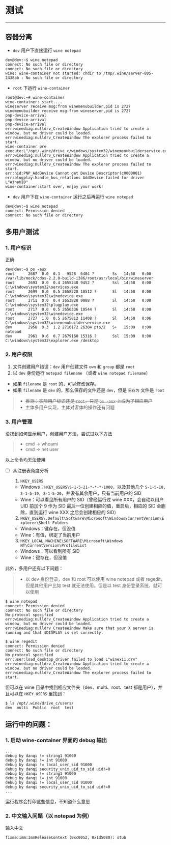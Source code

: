 # 测试

---

## 容器分离

- `dev` 用户下直接运行 `wine notepad`

```
dev@dev:~$ wine notepad
connect: No such file or directory
connect: No such file or directory
wine: wine-container not started: chdir to /tmp/.wine/server-805-2438ab : No such file or directory
```

- `root` 下运行 `wine-container`

```
root@dev:~# wine-container 
wine-container: start....
wineserver receive msg:from winemenubuilder,pid is 2727
winemenubuilder receive msg:from wineserver,pid is 2727
pnp-device-arrival
pnp-device-arrival
pnp-device-arrival
err:winediag:nulldrv_CreateWindow Application tried to create a window, but no driver could be loaded.
err:winediag:nulldrv_CreateWindow The explorer process failed to start.
wine-container pre execute:L"/opt/.wine/drive_c/windows/system32/winemenubuilderservice.exe"
err:winediag:nulldrv_CreateWindow Application tried to create a window, but no driver could be loaded.
err:winediag:nulldrv_CreateWindow The explorer process failed to start.
err:hid:PNP_AddDevice Cannot get Device Descriptor(c0000001)
err:plugplay:handle_bus_relations AddDevice failed for driver L"WineHID"
wine-container:start over, enjoy your work!
```

- `dev` 用户下在 `wine-container` 运行之后再运行 `wine notepad`

```
dev@dev:~$ wine notepad
connect: Permission denied
connect: No such file or directory
```

## 多用户测试

### 1. 用户标识

正确

```
dev@dev:~$ ps -aux
root      2687  0.0  0.3   9528  6484 ?        Ss   14:58   0:00 /var/lib/mock/cdos-2.2.0-build-i386/root/usr/local/bin/wineserver
root      2693  0.0  0.4 2655248 9452 ?        Ssl  14:58   0:00 C:\windows\system32\services.exe
root      2699  0.0  0.5 2658228 10512 ?       Sl   14:58   0:00 C:\windows\system32\winedevice.exe
root      2711  0.0  0.4 2653828 9088 ?        Sl   14:58   0:00 C:\windows\system32\plugplay.exe
root      2717  0.0  0.5 2656336 10544 ?       Sl   14:58   0:00 C:\windows\system32\winedevice.exe
root      2727  1.0  0.5 2675812 11408 ?       Sl   14:58   0:06 C:\windows\system32\winemenubuilderservice.exe
dev       2958  0.3  1.2 2710172 26304 pts/2   S+   15:09   0:00 notepad
dev       2961  0.6  0.7 2679160 15316 ?       Ssl  15:09   0:00 C:\windows\system32\explorer.exe /desktop

```

### 2. 用户权限

1. 文件创建用户错误：`dev` 用户创建文件 `own` 和 `group` 都是 `root`
2. 以 `dev` 身份运行 `notepad filename` （或者 `wine notepad filename`）
  - 如果 `filename` 是 `root` 的，可以修改保存。
  - 如果 `filename` 是 `dev` 的，那么保存的文件还是 `dev`，但是 `另存为` 文件是 `root`

> * ~~推测：实际用户标识还是 `root`，只是 `ps -aux` 上成为了相应用户~~
> * 主体多用户实现，主体对客体的操作还有问题

### 3. 用户管理

没找到如何显示用户，创建用户方法，尝试过以下方法

> * cmd -> whoami
> * cmd -> net user

以上命令均无法使用

- [ ] 从注册表角度分析

  1. `HKEY_USERS`
    - Windows：`HKEY_USERS\S-1-5-21-*-*-*-1000`，以及其他几个 `S-1-5-18, S-1-5-19, S-1-5-20`，并没有其余用户，只有当前用户的 SID
    - Wine：可以看见所有用户的 SID（曾经运行过 wine XXX，会自动以用户 UID 前加个 9 作为 SID 最后一位创建相应的值，重启后，相应的 SID 会删除，直到运行 wine XXX 之后会创建相应的 SID）

  2. `HKEY_USERS\.Default\Software\Microsoft\Windows\CurrentVersion\Explorer\Shell Folders`
    - Windows：键存在，但没值
    - Wine：有值，绑定了当前用户

  3. `HKEY_LOCAL_MACHINE\SOFTWARE\Microsoft\Windows NT\CurrentVersion\ProfileList`
    - Windows：可以看到所有 SID
    - Wine：键存在，但没值

此外，多用户还有以下问题：

> * 以 dev 身份登录，dev 和 root 可以使用 wine notepad 或者 regedit，但是其他用户比如 test 就无法使用。但是以 test 身份登录系统，就可以使用

```
$ wine notepad
connect: Permission denied
connect: No such file or directory
No protocol specified
err:winediag:nulldrv_CreateWindow Application tried to create a window, but no driver could be loaded.
err:winediag:nulldrv_CreateWindow Make sure that your X server is running and that $DISPLAY is set correctly.

$ wine regedit
connect: Permission denied
connect: No such file or directory
No protocol specified
err:user:load_desktop_driver failed to load L"winex11.drv"
err:winediag:nulldrv_CreateWindow Application tried to create a window, but no driver could be loaded.
err:winediag:nulldrv_CreateWindow The explorer process failed to start.
```

但可以在 wine 目录中找到相应文件夹（dev、multi、root、test 都是用户），并且可以在 `HKEY_USERS` 里找到：

```
$ ls /opt/.wine/drive_c/users/
dev  multi  Public  root  test
```

## 运行中的问题：

### 1. 启动 wine-container 界面的 debug 输出

```
...
debug by danqi != string1 91000
debug by danqi != int 91000
debug by danqi != local_user_sid 91000
debug by danqi security_unix_uid_to_sid uid!=0
debug by danqi != string1 91000
debug by danqi != int 91000
debug by danqi != local_user_sid 91000
debug by danqi security_unix_uid_to_sid uid!=0
...
```

运行程序会打印这些信息，不知道什么意思

### 2. 中文输入问题（以 notepad 为例）

输入中文

```
fixme:imm:ImmReleaseContext (0xc0052, 0x1d5080): stub
```
